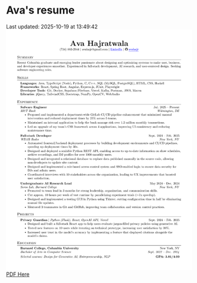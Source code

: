 # Ava's resume
Last updated: 2025-10-19 at 13:49:42
![Resume](./Ava_Hajratwala_resume_2025-10-19.png)
[PDF Here](./Ava_Hajratwala_resume_2025-10-19.pdf)
